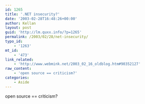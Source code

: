 ```yaml
---
id: 1265
title: '.NET insecurity?'
date: '2003-02-28T16:48:26+00:00'
author: Kellan
layout: post
guid: 'http://lm.quxx.info/?p=1265'
permalink: /2003/02/28/net-insecurity/
typo_id:
    - '1263'
mt_id:
    - '473'
link_related:
    - 'http://www.webmink.net/2003_02_16_oldblog.htm#90352127'
raw_content:
    - 'open source == criticism?'
categories:
    - Aside
---
```


open source == criticism?